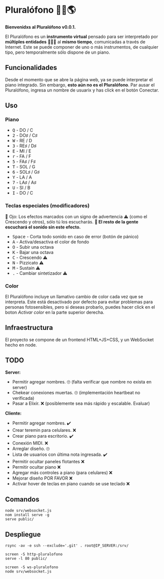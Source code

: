 # Pluralófono 🎹🈚🌎

**Bienvenidxs al Pluralófono v0.0.1.**

El Pluralófono es un **instrumento virtual** pensado para ser interpretado por **múltiples entidades** 🦊🤖🐻 al **mismo tiempo**, comunicadas a través de Internet. Este se puede componer de uno o más instrumentos, de cualquier tipo, pero temporalmente sólo dispone de un piano. 

## Funcionalidades

Desde el momento que se abre la página web, ya se puede interpretar el piano integrado. Sin embargo, **esto aún no es el Pluralófono**. Par ausar el Pluralófono, ingresa un nombre de usuarix y has click en el botón Conectar.

## Uso
### Piano
- <kbd>Q</kbd> - DO / C
- <kbd>2</kbd> - DO♯ / C♯
- <kbd>W</kbd> - RE / D
- <kbd>3</kbd> - RE♯ / D♯
- <kbd>E</kbd> - MI / E
- <kbd>r</kbd> - FA / F
- <kbd>5</kbd> - FA♯ / F♯
- <kbd>T</kbd> - SOL / G
- <kbd>6</kbd> - SOL♯ / G♯
- <kbd>Y</kbd> - LA / A
- <kbd>7</kbd> - LA♯ / A♯
- <kbd>U</kbd> - SI / B
- <kbd>I</kbd> - DO / C

### Teclas especiales (modificadores)
👀 Ojo: Los efectos marcados con un signo de advertencia ⚠️ (como el Crescendo y otros), sólo tú los escucharás. <strong>🙉 El resto de la gente escuchará el sonido sin este efecto.</strong>

- <kbd>Space</kbd> - Corta todo sonido en caso de error (botón de pánico)</dd>
- <kbd>A</kbd> - Activa/desactiva el color de fondo</dd>
- <kbd>O</kbd> - Subir una octava</dd>
- <kbd>K</kbd> - Bajar una octava</dd>
- <kbd>C</kbd> - Crescendo ⚠️</dd>
- <kbd>N</kbd> - Pizzicato ⚠️</dd>
- <kbd>M</kbd> - Sustain ⚠️</dd>
- <kbd>.</kbd> - Cambiar sintetizador ⚠️</dd>

### Color
El Pluralófono incluye un llamativo cambio de color cada vez que se interpreta. Este está desactivado por defecto para evitar problemas para personas fotosensibles, pero si deseas probarlo, puedes hacer click en el boton *Activar color* en la parte superior derecha.

## Infraestructura

El proyecto se compone de un frontend HTML+JS+CSS, y un WebSocket hecho en node.

## TODO

**Server:**
- Permitir agregar nombres. 🙄 (falta verificar que nombre no exista en server)
- Chekear conexiones muertas. 🙄 (implementación heartbeat no verificada)
- Pasar a Elixir. ❌ (posiblemente sea más rápido y escalable. Evaluar)

**Cliente:**
- Permitir agregar nombres. ✔️
- Crear teremin para celulares. ❌
- Crear piano para escritorio. ✔️
- Conexión MIDI. ❌
- Arreglar diseño. 🙄
- Lista de usuarios con última nota ingresada. ✔️
- Permitir ocultar paneles flotantes ❌
- Permitir ocultar piano ❌
- Agregar más controles a piano (para celulares) ❌
- Mejorar diseño POR FAVOR ❌
- Activar hover de teclas en piano cuando se use teclado ❌

## Comandos
```
node srv/websocket.js
nom install serve -g
serve public/ 
```

## Despliegue
```
rsync -av -e ssh --exclude='.git' . root@IP_SERVER:/srv/

screen -S http-pluralofono
serve -l 80 public/

screen -S ws-pluralofono
node srv/websocket.js
```